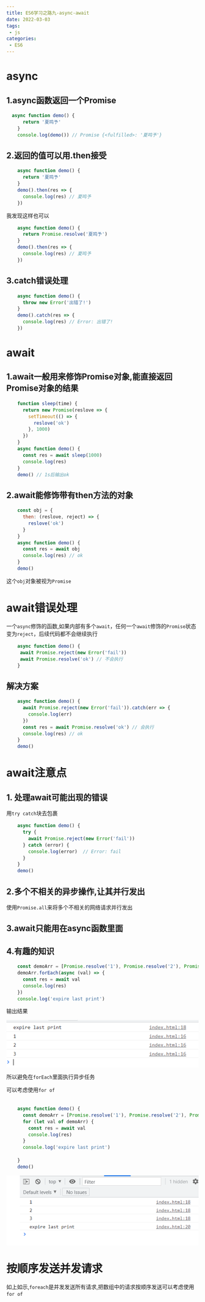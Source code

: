 ```yaml
---
title: ES6学习之路九-async-await
date: 2022-03-03
tags:
 - js
categories:
 - ES6
---
```

# async

## 1.async函数返回一个Promise

```js
  async function demo() {
      return '夏鸣予'
    }
    console.log(demo()) // Promise {<fulfilled>: '夏鸣予'}
```

## 2.返回的值可以用.then接受

```js
    async function demo() {
      return '夏鸣予'
    }
    demo().then(res => {
      console.log(res) // 夏鸣予
    })
```

我发现这样也可以

```js
    async function demo() {
      return Promise.resolve('夏鸣予')
    }
    demo().then(res => {
      console.log(res) // 夏鸣予
    })
```

## 3.catch错误处理

```js
    async function demo() {
      throw new Error('出错了!')
    }
    demo().catch(res => {
      console.log(res) // Error: 出错了!
    })
```

# await

## 1.await一般用来修饰Promise对象,能直接返回Promise对象的结果

```js
    function sleep(time) {
      return new Promise(reslove => {
        setTimeout(() => {
          reslove('ok')
        }, 1000)
      })
    }
    async function demo() {
      const res = await sleep(1000)
      console.log(res) 
    }
    demo() // 1s后输出ok
```

## 2.await能修饰带有then方法的对象

```js
    const obj = {
      then: (reslove, reject) => {
        reslove('ok')
      }
    }
    async function demo() {
      const res = await obj
      console.log(res) // ok
    }
    demo()
```

这个`obj`对象被视为`Promise`

# await错误处理

一个`async`修饰的函数,如果内部有多个`await`，任何一个`await`修饰的`Promise`状态变为`reject`，后续代码都不会继续执行

```js
    async function demo() {
     await Promise.reject(new Error('fail'))
     await Promise.resolve('ok') // 不会执行
    } 
```

## 解决方案

```js
    async function demo() {
      await Promise.reject(new Error('fail')).catch(err => {
        console.log(err)
      })
      const res = await Promise.resolve('ok') // 会执行
      console.log(res) // ok
    }
    demo()
```

# await注意点

## 1. 处理await可能出现的错误

用`try catch`块去包裹

```js
    async function demo() {
      try {
        await Promise.reject(new Error('fail'))
      } catch (error) {
        console.log(error)  // Error: fail
      }
    }
    demo()
```

## 2.多个不相关的异步操作,让其并行发出

使用`Promise.all`来将多个不相关的网络请求并行发出

## 3.await只能用在async函数里面

## 4.有趣的知识

```js
    const demoArr = [Promise.resolve('1'), Promise.resolve('2'), Promise.resolve('3')]
    demoArr.forEach(async (val) => {
      const res = await val
      console.log(res)
    })
    console.log('expire last print')
```

输出结果

<img src="../../../.vuepress/public/ES6/async&await/foreachPrint.png" alt="加载失败" style="zoom: 100%;float:none" align="left"/>

所以避免在`forEach`里面执行异步任务

可以考虑使用`for of`

```js

    async function demo() {
      const demoArr = [Promise.resolve('1'), Promise.resolve('2'), Promise.resolve('3')]
      for (let val of demoArr) {
        const res = await val
        console.log(res)
      }
      console.log('expire last print')

    }
    demo()
```

<img src="../../../.vuepress/public/ES6/async&await/forofPrint.png" alt="加载失败" style="zoom: 100%;float:none" align="left"/>

# 按顺序发送并发请求

如上如示,`foreach`是并发发送所有请求,把数组中的请求按顺序发送可以考虑使用`for of`